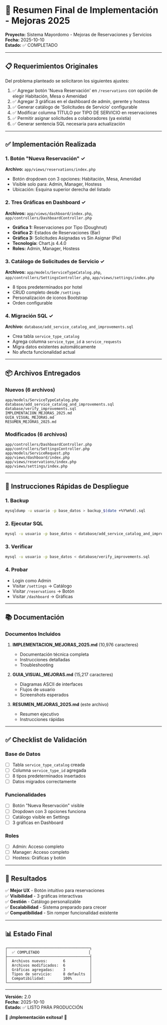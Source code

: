 # 🎉 Resumen Final de Implementación - Mejoras 2025

**Proyecto:** Sistema Mayordomo - Mejoras de Reservaciones y Servicios  
**Fecha:** 2025-10-10  
**Estado:** ✅ COMPLETADO

---

## 📋 Requerimientos Originales

Del problema planteado se solicitaron los siguientes ajustes:

1. ✅ Agregar botón 'Nueva Reservación' en `/reservations` con opción de elegir Habitación, Mesa o Amenidad
2. ✅ Agregar 3 gráficas en el dashboard de admin, gerente y hostess
3. ✅ Generar catálogo de 'Solicitudes de Servicio' configurable
4. ✅ Modificar columna TÍTULO por TIPO DE SERVICIO en reservaciones
5. ✅ Permitir asignar solicitudes a colaboradores (ya existía)
6. ✅ Generar sentencia SQL necesaria para actualización

---

## ✅ Implementación Realizada

### 1. Botón "Nueva Reservación" ✓

**Archivo:** `app/views/reservations/index.php`

- Botón dropdown con 3 opciones: Habitación, Mesa, Amenidad
- Visible solo para: Admin, Manager, Hostess
- Ubicación: Esquina superior derecha del listado

### 2. Tres Gráficas en Dashboard ✓

**Archivos:** `app/views/dashboard/index.php`, `app/controllers/DashboardController.php`

- **Gráfica 1:** Reservaciones por Tipo (Doughnut)
- **Gráfica 2:** Estados de Reservaciones (Bar)
- **Gráfica 3:** Solicitudes Asignadas vs Sin Asignar (Pie)
- **Tecnología:** Chart.js 4.4.0
- **Roles:** Admin, Manager, Hostess

### 3. Catálogo de Solicitudes de Servicio ✓

**Archivos:** `app/models/ServiceTypeCatalog.php`, `app/controllers/SettingsController.php`, `app/views/settings/index.php`

- 8 tipos predeterminados por hotel
- CRUD completo desde `/settings`
- Personalización de iconos Bootstrap
- Orden configurable

### 4. Migración SQL ✓

**Archivo:** `database/add_service_catalog_and_improvements.sql`

- Crea tabla `service_type_catalog`
- Agrega columna `service_type_id` a `service_requests`
- Migra datos existentes automáticamente
- No afecta funcionalidad actual

---

## 📦 Archivos Entregados

### Nuevos (6 archivos)
```
app/models/ServiceTypeCatalog.php
database/add_service_catalog_and_improvements.sql
database/verify_improvements.sql
IMPLEMENTACION_MEJORAS_2025.md
GUIA_VISUAL_MEJORAS.md
RESUMEN_MEJORAS_2025.md
```

### Modificados (6 archivos)
```
app/controllers/DashboardController.php
app/controllers/SettingsController.php
app/models/ServiceRequest.php
app/views/dashboard/index.php
app/views/reservations/index.php
app/views/settings/index.php
```

---

## 🚀 Instrucciones Rápidas de Despliegue

### 1. Backup
```bash
mysqldump -u usuario -p base_datos > backup_$(date +%Y%m%d).sql
```

### 2. Ejecutar SQL
```bash
mysql -u usuario -p base_datos < database/add_service_catalog_and_improvements.sql
```

### 3. Verificar
```bash
mysql -u usuario -p base_datos < database/verify_improvements.sql
```

### 4. Probar
- Login como Admin
- Visitar `/settings` → Catálogo
- Visitar `/reservations` → Botón
- Visitar `/dashboard` → Gráficas

---

## 📚 Documentación

### Documentos Incluidos

1. **IMPLEMENTACION_MEJORAS_2025.md** (10,976 caracteres)
   - Documentación técnica completa
   - Instrucciones detalladas
   - Troubleshooting

2. **GUIA_VISUAL_MEJORAS.md** (15,217 caracteres)
   - Diagramas ASCII de interfaces
   - Flujos de usuario
   - Screenshots esperados

3. **RESUMEN_MEJORAS_2025.md** (este archivo)
   - Resumen ejecutivo
   - Instrucciones rápidas

---

## ✅ Checklist de Validación

### Base de Datos
- [ ] Tabla `service_type_catalog` creada
- [ ] Columna `service_type_id` agregada
- [ ] 8 tipos predeterminados insertados
- [ ] Datos migrados correctamente

### Funcionalidades
- [ ] Botón "Nueva Reservación" visible
- [ ] Dropdown con 3 opciones funciona
- [ ] Catálogo visible en Settings
- [ ] 3 gráficas en Dashboard

### Roles
- [ ] Admin: Acceso completo
- [ ] Manager: Acceso completo
- [ ] Hostess: Gráficas y botón

---

## 🎯 Resultados

✅ **Mejor UX** - Botón intuitivo para reservaciones  
✅ **Visibilidad** - 3 gráficas interactivas  
✅ **Gestión** - Catálogo personalizable  
✅ **Escalabilidad** - Sistema preparado para crecer  
✅ **Compatibilidad** - Sin romper funcionalidad existente

---

## 📊 Estado Final

```
┌─────────────────────────────────────┐
│  ✅ COMPLETADO                      │
├─────────────────────────────────────┤
│  Archivos nuevos:       6           │
│  Archivos modificados:  6           │
│  Gráficas agregadas:    3           │
│  Tipos de servicio:     8 defaults  │
│  Compatibilidad:        100%        │
└─────────────────────────────────────┘
```

---

**Versión:** 2.0  
**Fecha:** 2025-10-10  
**Estado:** ✅ LISTO PARA PRODUCCIÓN

🎉 **¡Implementación exitosa!** 🎉
